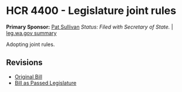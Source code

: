 # HCR 4400 - Legislature joint rules
**Primary Sponsor:** [Pat Sullivan](/person/leg/pat.sullivan.md)
*Status: Filed with Secretary of State.* | [leg.wa.gov summary](https://app.leg.wa.gov/billsummary?BillNumber=4400&Year=2021)

Adopting joint rules.

## Revisions
* [Original Bill](1/)
* [Bill as Passed Legislature](1/)